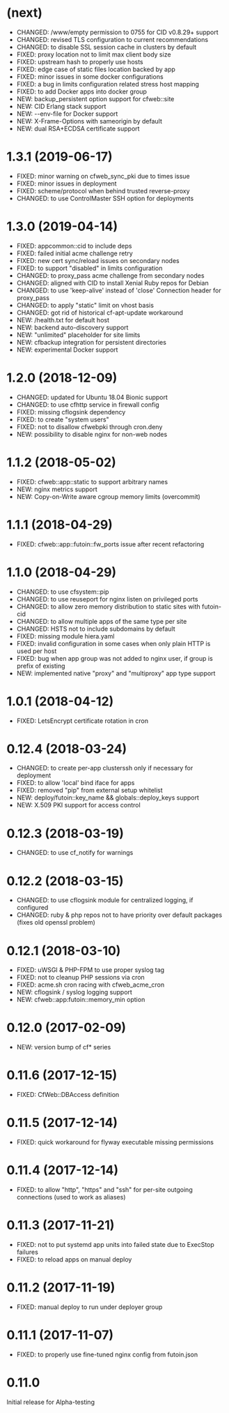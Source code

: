 # (next)
- CHANGED: /www/empty permission to 0755 for CID v0.8.29+ support
- CHANGED: revised TLS configuration to current recommendations
- CHANGED: to disable SSL session cache in clusters by default
- FIXED: proxy location not to limit max client body size
- FIXED: upstream hash to properly use hosts
- FIXED: edge case of static files location backed by app
- FIXED: minor issues in some docker configurations
- FIXED: a bug in limits configuration related stress host mapping
- FIXED: to add Docker apps into docker group
- NEW: backup_persistent option support for cfweb::site
- NEW: CID Erlang stack support
- NEW: --env-file for Docker support
- NEW: X-Frame-Options with sameorigin by default
- NEW: dual RSA+ECDSA certificate support

# 1.3.1 (2019-06-17)
- FIXED: minor warning on cfweb_sync_pki due to times issue
- FIXED: minor issues in deployment
- FIXED: scheme/protocol when behind trusted reverse-proxy
- CHANGED: to use ControlMaster SSH option for deployments

# 1.3.0 (2019-04-14)
- FIXED: appcommon::cid to include deps
- FIXED: failed initial acme challenge retry
- FIXED: new cert sync/reload issues on secondary nodes
- FIXED: to support "disabled" in limits configuration
- CHANGED: to proxy_pass acme challenge from secondary nodes
- CHANGED: aligned with CID to install Xenial Ruby repos for Debian
- CHANGED: to use 'keep-alive' instead of 'close' Connection header for proxy_pass
- CHANGED: to apply "static" limit on vhost basis
- CHANGED: got rid of historical cf-apt-update workaround
- NEW: /health.txt for default host
- NEW: backend auto-discovery support
- NEW: "unlimited" placeholder for site limits
- NEW: cfbackup integration for persistent directories
- NEW: experimental Docker support

# 1.2.0 (2018-12-09)
- CHANGED: updated for Ubuntu 18.04 Bionic support
- CHANGED: to use cfhttp service in firewall config
- FIXED: missing cflogsink dependency
- FIXED: to create "system users"
- FIXED: not to disallow cfwebpki through cron.deny
- NEW: possibility to disable nginx for non-web nodes

# 1.1.2 (2018-05-02)
- FIXED: cfweb::app::static to support arbitrary names
- NEW: nginx metrics support
- NEW: Copy-on-Write aware cgroup memory limits (overcommit)

# 1.1.1 (2018-04-29)
- FIXED: cfweb::app::futoin::fw_ports issue after recent refactoring

# 1.1.0 (2018-04-29)
- CHANGED: to use cfsystem::pip
- CHANGED: to use reuseport for nginx listen on privileged ports
- CHANGED: to allow zero memory distribution to static sites with futoin-cid
- CHANGED: to allow multiple apps of the same type per site
- CHANGED: HSTS not to include subdomains by default
- FIXED: missing module hiera.yaml
- FIXED: invalid configuration in some cases when only plain HTTP is used per host
- FIXED: bug when app group was not added to nginx user, if group is prefix of existing
- NEW: implemented native "proxy" and "multiproxy" app type support

# 1.0.1 (2018-04-12)
- FIXED: LetsEncrypt certificate rotation in cron

# 0.12.4 (2018-03-24)
- CHANGED: to create per-app clusterssh only if necessary for deployment
- FIXED: to allow 'local' bind iface for apps
- FIXED: removed "pip" from external setup whitelist
- NEW: deploy/futoin::key_name && globals::deploy_keys support
- NEW: X.509 PKI support for access control

# 0.12.3 (2018-03-19)
- CHANGED: to use cf_notify for warnings

# 0.12.2 (2018-03-15)
- CHANGED: to use cflogsink module for centralized logging, if configured
- CHANGED: ruby & php repos not to have priority over default packages (fixes old openssl problem)

# 0.12.1 (2018-03-10)
- FIXED: uWSGI & PHP-FPM to use proper syslog tag
- FIXED: not to cleanup PHP sessions via cron
- FIXED: acme.sh cron racing with cfweb_acme_cron
- NEW: cflogsink / syslog logging support
- NEW: cfweb::app:futoin::memory_min option

# 0.12.0 (2017-02-09)
- NEW: version bump of cf* series

# 0.11.6 (2017-12-15)
- FIXED: CfWeb::DBAccess definition

# 0.11.5 (2017-12-14)
- FIXED: quick workaround for flyway executable missing permissions

# 0.11.4 (2017-12-14)
- FIXED: to allow "http", "https" and "ssh" for per-site outgoing connections (used to work as aliases)

# 0.11.3 (2017-11-21)
- FIXED: not to put systemd app units into failed state due to ExecStop failures
- FIXED: to reload apps on manual deploy

# 0.11.2 (2017-11-19)
- FIXED: manual deploy to run under deployer group

# 0.11.1 (2017-11-07)
- FIXED: to properly use fine-tuned nginx config from futoin.json

# 0.11.0
Initial release for Alpha-testing
